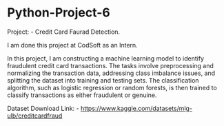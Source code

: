 # Python-Project-6

Project: - Credit Card Faurad Detection.

I am done this project at CodSoft as an Intern.

In this project, I am constructing a machine learning model to identify fraudulent credit card transactions. The tasks involve preprocessing and normalizing the transaction data, addressing class imbalance issues, and splitting the dataset into training and testing sets. The classification algorithm, such as logistic regression or random forests, is then trained to classify transactions as either fraudulent or genuine.

Dataset Download Link: - https://www.kaggle.com/datasets/mlg-ulb/creditcardfraud
